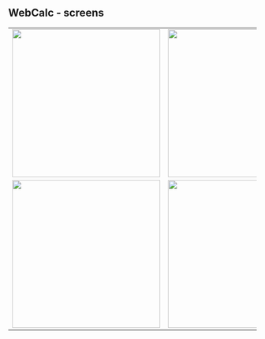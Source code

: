 ## WebCalc - screens
<table>
<tr>
    <td>
      <img width=300 src="https://github.com/SergeyDavidovich/WebCalc/blob/master/WebCalc/wwwroot/assets/images/screen1.jpg">
    </td>
    <td>
      <img width=300 src="https://github.com/SergeyDavidovich/WebCalc/blob/master/WebCalc/wwwroot/assets/images/screen2.jpg">
    </td>
  </tr> 
  <tr>
    <td>
      <img width=300 src="https://github.com/SergeyDavidovich/WebCalc/blob/master/WebCalc/wwwroot/assets/images/screen3.jpg">
    </td>
    <td>
      <img width=300 src="https://github.com/SergeyDavidovich/WebCalc/blob/master/WebCalc/wwwroot/assets/images/screen4.jpg">
    </td>
</table>
